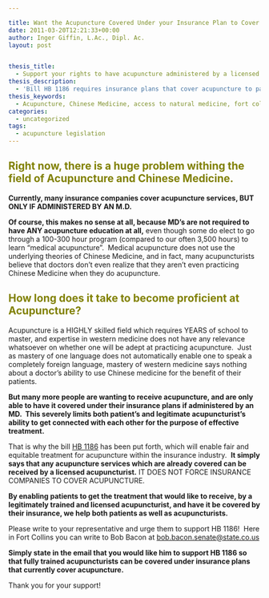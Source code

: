 ```yaml
---

title: Want the Acupuncture Covered Under your Insurance Plan to Cover Treatment by Legitimate, Licensed Acupuncturists?
date: 2011-03-20T12:21:33+00:00
author: Inger Giffin, L.Ac., Dipl. Ac.
layout: post


thesis_title:
  - Support your rights to have acupuncture administered by a licensed acupuncturist, covered by insurance.
thesis_description:
  - 'Bill HB 1186 requires insurance plans that cover acupuncture to pay for it when done by a fully trained, licensed acupuncturist; & not just MDs or others'
thesis_keywords:
  - Acupuncture, Chinese Medicine, access to natural medicine, fort collins acupuncture
categories:
  - uncategorized
tags:
  - acupuncture legislation
---
```

## <span style="color: #808000;"><strong>Right now, there is a huge problem withing the field of Acupuncture and Chinese Medicine.</strong></span>

**Currently, many insurance companies cover acupuncture services, BUT ONLY IF ADMINISTERED BY AN M.D.**

**Of course, this makes no sense at all, because MD&#8217;s are not required to have ANY acupuncture education at all,** even though some do elect to go through a 100-300 hour program (compared to our often 3,500 hours) to learn &#8220;medical acupuncture&#8221;.  Medical acupuncture does not use the underlying theories of Chinese Medicine, and in fact, many acupuncturists believe that doctors don&#8217;t even realize that they aren&#8217;t even practicing Chinese Medicine when they do acupuncture.

## <span style="color: #808000;">How long does it take to become proficient at Acupuncture?</span>

Acupuncture is a HIGHLY skilled field which requires YEARS of school to master, and expertise in western medicine does not have any relevance whatsoever on whether one will be adept at practicing acupuncture.  Just as mastery of one language does not automatically enable one to speak a completely foreign language, mastery of western medicine says nothing about a doctor&#8217;s ability to use Chinese medicine for the benefit of their patients.

**But many more people are wanting to receive acupuncture, and are only able to have it covered under their insurance plans if administered by an MD.  This severely limits both patient&#8217;s and legitimate acupuncturist&#8217;s ability to get connected with each other for the purpose of effective treatment.**

That is why the bill [HB 1186](http://extras.denverpost.com/app/bill-tracker/bills/2011a/hb_11-1186/) has been put forth, which will enable fair and equitable treatment for acupuncture within the insurance industry.  **It simply says that any acupuncture services which are already covered can be received by a licensed acupuncturist.** IT DOES NOT FORCE INSURANCE COMPANIES TO COVER ACUPUNCTURE.

**By enabling patients to get the treatment that would like to receive, by a legitimately trained and licensed acupuncturist, and have it be covered by their insurance, we help both patients as well as acupuncturists.**

Please write to your representative and urge them to support HB 1186!  Here in Fort Collins you can write to Bob Bacon at <bob.bacon.senate@state.co.us> 

**Simply state in the email that you would like him to support HB 1186 so that fully trained acupuncturists can be covered under insurance plans that currently cover acupuncture.**

Thank you for your support!